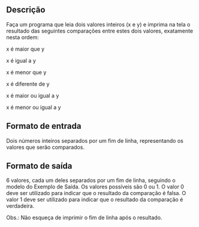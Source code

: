 ## Descrição
Faça um programa que leia dois valores inteiros (x e y) e imprima na tela o resultado das seguintes comparações entre estes dois valores, exatamente nesta ordem:

x é maior que y

x é igual a y

x é menor que y

x é diferente de y

x é maior ou igual a y

x é menor ou igual a y

## Formato de entrada

Dois números inteiros separados por um fim de linha, representando os valores que serão comparados.

## Formato de saída

6 valores, cada um deles separados por um fim de linha, seguindo o modelo do Exemplo de Saída. Os valores possíveis são 0 ou 1. O valor 0 deve ser utilizado para indicar que o resultado da comparação é falsa. O valor 1 deve ser utilizado para indicar que o resultado da comparação é verdadeira.

 

Obs.: Não esqueça de imprimir o fim de linha após o resultado.